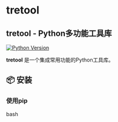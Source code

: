 # tretool

## tretool - Python多功能工具库

[![Python Version](https://img.shields.io/badge/python-3.8%2B-blue)](https://www.python.org/)

**tretool** 是一个集成常用功能的Python工具库。

## 📦 安装

### 使用pip
bash
```pip install tretool
```
